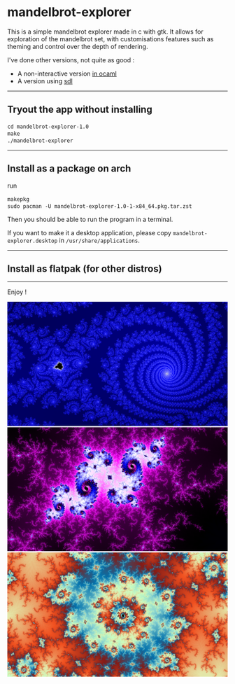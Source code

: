# mandelbrot-explorer

This is a simple mandelbrot explorer made in c with gtk.
It allows for exploration of the mandelbrot set, with customisations features
such as theming and control over the depth of rendering.

I've done other versions, not quite as good :
 - A non-interactive version [in ocaml](https://github.com/matthieuporte/mandelbrot-ocaml)
 - A version using [sdl](https://github.com/matthieuporte/mandelbrot-sdl)

---

## Tryout the app without installing

```shell
cd mandelbrot-explorer-1.0
make
./mandelbrot-explorer
``` 
---

## Install as a package on arch

run 
```shell
makepkg
sudo pacman -U mandelbrot-explorer-1.0-1-x84_64.pkg.tar.zst
```

Then you should be able to run the program in a terminal.

If you want to make it a desktop application, please copy `mandelbrot-explorer.desktop`
in `/usr/share/applications`.

---

## Install as flatpak (for other distros)

---

Enjoy !


[img1]: images/mandelbrot1.png
[img2]: images/mandelbrot2.png
[img3]: images/mandelbrot3.png

![what mandelbrot can look like when you zoom in][img1]
![what mandelbrot can look like when you zoom in][img2]
![what mandelbrot can look like when you zoom in][img3]
